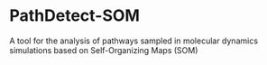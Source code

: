 # PathDetect-SOM
A tool for the analysis of pathways sampled in molecular dynamics simulations based on Self-Organizing Maps (SOM)
